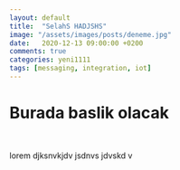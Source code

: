 ```yaml
---
layout: default
title:  "SelahS HADJSHS"
image: "/assets/images/posts/deneme.jpg"
date:   2020-12-13 09:00:00 +0200
comments: true
categories: yeni1111
tags: [messaging, integration, iot]
---
```


<h1>Burada baslik olacak</h1><br>
<p>lorem djksnvkjdv jsdnvs jdvskd v</p>

